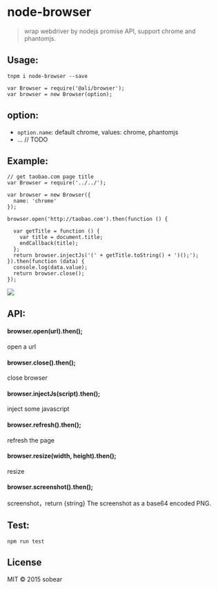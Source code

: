 # node-browser

> wrap webdriver by nodejs promise API, support chrome and phantomjs.

## Usage:

```
tnpm i node-browser --save

var Browser = require('@ali/browser');
var browser = new Browser(option);
```

## option:

- `option.name`: default chrome, values: chrome, phantomjs
- ... // TODO

## Example:

```
// get taobao.com page title
var Browser = require('../../');

var browser = new Browser({
  name: 'chrome'
});

browser.open('http://taobao.com').then(function () {

  var getTitle = function () {
    var title = document.title;
    endCallback(title);
  };
  return browser.injectJs('(' + getTitle.toString() + ')();');
}).then(function (data) {
  console.log(data.value);
  return browser.close();
});
```

![](//gtms01.alicdn.com/tps/i1/TB1oGUgGFXXXXaVaXXXuYiFYVXX-600-46.png)

## API:

#### browser.open(url).then();

open a url

#### browser.close().then();

close browser

#### browser.injectJs(script).then();

inject some javascript

#### browser.refresh().then();

refresh the page

#### browser.resize(width, height).then();

resize

#### browser.screenshot().then();

screenshot，return {string} The screenshot as a base64 encoded PNG.

## Test:

```
npm run test
```

## License

MIT &copy; 2015 sobear